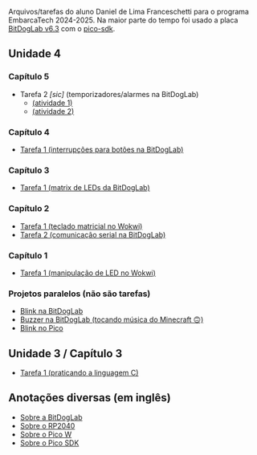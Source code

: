 Arquivos/tarefas do aluno Daniel de Lima Franceschetti para o programa EmbarcaTech 2024-2025.
Na maior parte do tempo foi usado a placa [BitDogLab v6.3](https://github.com/BitDogLab/BitDogLab)
com o [pico-sdk](https://github.com/raspberrypi/pico-sdk).


## Unidade 4

### Capítulo 5
* Tarefa 2 _[sic]_ (temporizadores/alarmes na BitDogLab)
  * [(atividade 1)](/u04_c05_tarefa01_trafficlight)
  * [(atividade 2)](/u04_c05_tarefa02_oneshottimer)

### Capítulo 4
* [Tarefa 1 (interrupções para botões na BitDogLab)](/u04_c04_tarefa01_irq_btn_incr)

### Capítulo 3
* [Tarefa 1 (matrix de LEDs da BitDogLab)](/u04_c03_tarefa01_ledmatrix)

### Capítulo 2
* [Tarefa 1 (teclado matricial no Wokwi)](/u04_c02_tarefa01_keypad)
* [Tarefa 2 (comunicação serial na BitDogLab)](/u04_c02_tarefa02_bitdoglab_serial)

### Capítulo 1
* [Tarefa 1 (manipulação de LED no Wokwi)](/u04_c01_tarefa01_morsecode)

### Projetos paralelos (não são tarefas)
* [Blink na BitDogLab](/u04_bdl_blink)
* [Buzzer na BitDogLab (tocando música do Minecraft 🙃)](/u04_bdl_buzzer)
* [Blink no Pico](/u04_blink)


## Unidade 3 / Capítulo 3
* [Tarefa 1 (praticando a linguagem C)](/u03_c03_tarefa01_cnpf)


## Anotações diversas (em inglês)
* [Sobre a BitDogLab](/info_bitdoglab.txt)
* [Sobre o RP2040](/info_rp2040.txt)
* [Sobre o Pico W](/info_pico_w.txt)
* [Sobre o Pico SDK](/info_c_sdk.txt)
